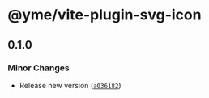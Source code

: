 # @yme/vite-plugin-svg-icon

## 0.1.0

### Minor Changes

- Release new version ([`a036182`](https://github.com/minosss/vite-plugins/commit/a0361829346027b1aa6766bc6ad6dfd82902cb18))

